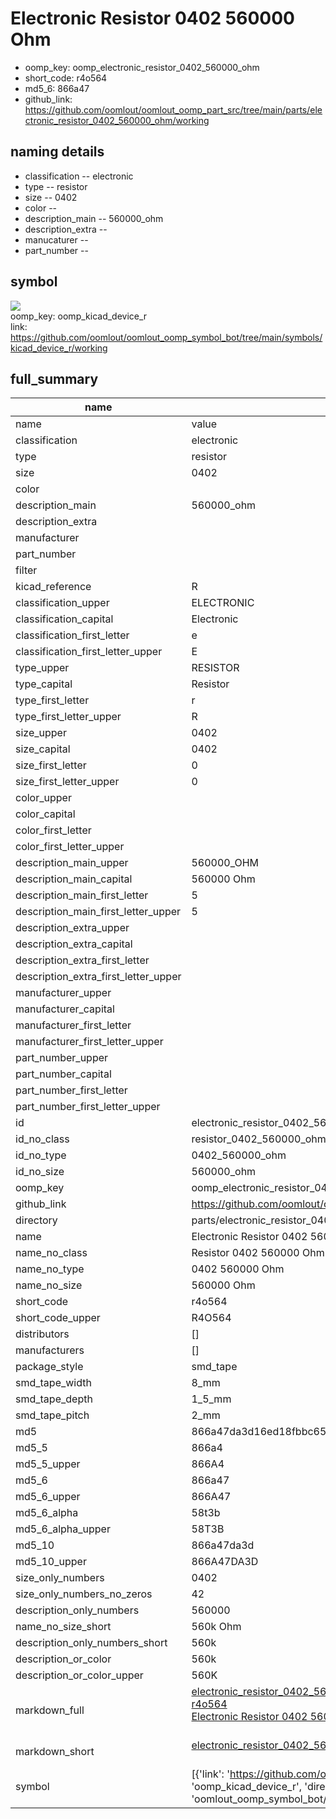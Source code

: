 # Electronic Resistor 0402 560000 Ohm

  
* oomp_key: oomp_electronic_resistor_0402_560000_ohm 
* short_code: r4o564
* md5_6: 866a47  
* github_link: https://github.com/oomlout/oomlout_oomp_part_src/tree/main/parts/electronic_resistor_0402_560000_ohm/working  
## naming details
* classification -- electronic
* type -- resistor
* size -- 0402
* color -- 
* description_main -- 560000_ohm
* description_extra -- 
* manucaturer -- 
* part_number -- 



## symbol

![](symbol/{index}}/working/working_600.png)  
oomp_key: oomp_kicad_device_r  
link: https://github.com/oomlout/oomlout_oomp_symbol_bot/tree/main/symbols/kicad_device_r/working  


## full_summary
| name | value | 
| --- | --- | 
| name | value | 
| classification | electronic | 
| type | resistor | 
| size | 0402 | 
| color |  | 
| description_main | 560000_ohm | 
| description_extra |  | 
| manufacturer |  | 
| part_number |  | 
| filter |  | 
| kicad_reference | R | 
| classification_upper | ELECTRONIC | 
| classification_capital | Electronic | 
| classification_first_letter | e | 
| classification_first_letter_upper | E | 
| type_upper | RESISTOR | 
| type_capital | Resistor | 
| type_first_letter | r | 
| type_first_letter_upper | R | 
| size_upper | 0402 | 
| size_capital | 0402 | 
| size_first_letter | 0 | 
| size_first_letter_upper | 0 | 
| color_upper |  | 
| color_capital |  | 
| color_first_letter |  | 
| color_first_letter_upper |  | 
| description_main_upper | 560000_OHM | 
| description_main_capital | 560000 Ohm | 
| description_main_first_letter | 5 | 
| description_main_first_letter_upper | 5 | 
| description_extra_upper |  | 
| description_extra_capital |  | 
| description_extra_first_letter |  | 
| description_extra_first_letter_upper |  | 
| manufacturer_upper |  | 
| manufacturer_capital |  | 
| manufacturer_first_letter |  | 
| manufacturer_first_letter_upper |  | 
| part_number_upper |  | 
| part_number_capital |  | 
| part_number_first_letter |  | 
| part_number_first_letter_upper |  | 
| id | electronic_resistor_0402_560000_ohm | 
| id_no_class | resistor_0402_560000_ohm | 
| id_no_type | 0402_560000_ohm | 
| id_no_size | 560000_ohm | 
| oomp_key | oomp_electronic_resistor_0402_560000_ohm | 
| github_link | https://github.com/oomlout/oomlout_oomp_part_src/tree/main/parts/electronic_resistor_0402_560000_ohm/working | 
| directory | parts/electronic_resistor_0402_560000_ohm | 
| name | Electronic Resistor 0402 560000 Ohm | 
| name_no_class | Resistor 0402 560000 Ohm | 
| name_no_type | 0402 560000 Ohm | 
| name_no_size | 560000 Ohm | 
| short_code | r4o564 | 
| short_code_upper | R4O564 | 
| distributors | [] | 
| manufacturers | [] | 
| package_style | smd_tape | 
| smd_tape_width | 8_mm | 
| smd_tape_depth | 1_5_mm | 
| smd_tape_pitch | 2_mm | 
| md5 | 866a47da3d16ed18fbbc65fee2fdc495 | 
| md5_5 | 866a4 | 
| md5_5_upper | 866A4 | 
| md5_6 | 866a47 | 
| md5_6_upper | 866A47 | 
| md5_6_alpha | 58t3b | 
| md5_6_alpha_upper | 58T3B | 
| md5_10 | 866a47da3d | 
| md5_10_upper | 866A47DA3D | 
| size_only_numbers | 0402 | 
| size_only_numbers_no_zeros | 42 | 
| description_only_numbers | 560000 | 
| name_no_size_short | 560k Ohm | 
| description_only_numbers_short | 560k | 
| description_or_color | 560k | 
| description_or_color_upper | 560K | 
| markdown_full | [electronic_resistor_0402_560000_ohm](https://github.com/oomlout/oomlout_oomp_part_src/tree/main/parts/electronic_resistor_0402_560000_ohm/working)<br>[r4o564](https://github.com/oomlout/oomlout_oomp_part_src/tree/main/parts/electronic_resistor_0402_560000_ohm/working)<br>[Electronic Resistor 0402 560000 Ohm](https://github.com/oomlout/oomlout_oomp_part_src/tree/main/parts/electronic_resistor_0402_560000_ohm/working)<br><br> | 
| markdown_short | [electronic_resistor_0402_560000_ohm](https://github.com/oomlout/oomlout_oomp_part_src/tree/main/parts/electronic_resistor_0402_560000_ohm/working)<br><br> | 
| symbol | [{'link': 'https://github.com/oomlout/oomlout_oomp_symbol_bot/tree/main/symbols/kicad_device_r', 'oomp_key': 'oomp_kicad_device_r', 'directory': 'oomlout_oomp_symbol_bot/symbols/kicad_device_r//working/working.kicad_sym', 'index': 0}] | 
